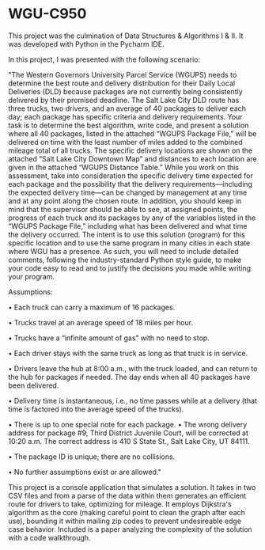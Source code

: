 # WGU-C950

This project was the culmination of Data Structures & Algorithms I & II. It was developed with Python in the Pycharm IDE.

In this project, I was presented with the following scenario:

"The Western Governors University Parcel Service (WGUPS) needs to determine the best route and delivery distribution for their Daily Local Deliveries (DLD) because packages are not currently being consistently delivered by their promised deadline. The Salt Lake City DLD route has three trucks, two drivers, and an average of 40 packages to deliver each day; each package has specific criteria and delivery requirements.
Your task is to determine the best algorithm, write code, and present a solution where all 40 packages, listed in the attached “WGUPS Package File,” will be delivered on time with the least number of miles added to the combined mileage total of all trucks. The specific delivery locations are shown on the attached “Salt Lake City Downtown Map” and distances to each location are given in the attached “WGUPS Distance Table.”
While you work on this assessment, take into consideration the specific delivery time expected for each package and the possibility that the delivery requirements—including the expected delivery time—can be changed by management at any time and at any point along the chosen route. In addition, you should keep in mind that the supervisor should be able to see, at assigned points, the progress of each truck and its packages by any of the variables listed in the “WGUPS Package File,” including what has been delivered and what time the delivery occurred.
The intent is to use this solution (program) for this specific location and to use the same program in many cities in each state where WGU has a presence. As such, you will need to include detailed comments, following the industry-standard Python style guide, to make your code easy to read and to justify the decisions you made while writing your program.

Assumptions:

•  Each truck can carry a maximum of 16 packages.

•  Trucks travel at an average speed of 18 miles per hour.

•  Trucks have a “infinite amount of gas” with no need to stop.

•  Each driver stays with the same truck as long as that truck is in service.

•  Drivers leave the hub at 8:00 a.m., with the truck loaded, and can return to the hub for packages if needed. The day ends when all 40 packages have been delivered.

•  Delivery time is instantaneous, i.e., no time passes while at a delivery (that time is factored into the average speed of the trucks).


•  There is up to one special note for each package.
•  The wrong delivery address for package #9, Third District Juvenile Court, will be corrected at 10:20 a.m. The correct address is 410 S State St., Salt Lake City, UT 84111.

•  The package ID is unique; there are no collisions.

•  No further assumptions exist or are allowed."

This project is a console application that simulates a solution. It takes in two CSV files and from a parse of the data within them generates an efficient route for drivers to take, optimizing for mileage. It employs Dijkstra's algorithm as the core (making careful point to clean the graph after each use), bounding it within mailing zip codes to prevent undesireable edge case behavior. Included is a paper analyzing the complexity of the solution with a code walkthrough.